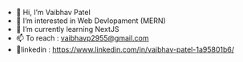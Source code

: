 - 👋 Hi, I’m Vaibhav Patel
- 👀 I’m interested in Web Devlopament (MERN)
- 🌱 I’m currently learning NextJS
- 📫 To reach : vaibhavp2955@gmail.com
- 📌linkedin : https://www.linkedin.com/in/vaibhav-patel-1a95801b6/

<!---
vai7bhv/vai7bhv is a ✨ special ✨ repository because its `README.md` (this file) appears on your GitHub profile.
You can click the Preview link to take a look at your changes.
--->
